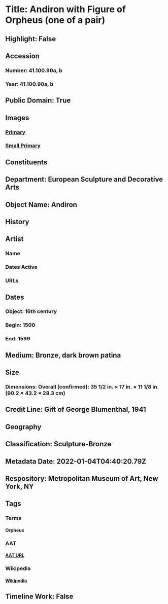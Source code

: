 # Title: Andiron with Figure of Orpheus (one of a pair)
## Highlight: False
## Accession
### Number: 41.100.90a, b
### Year: 41.100.90a, b
## Public Domain: True
## Images
### [Primary](https://images.metmuseum.org/CRDImages/es/original/DP-1233-001.jpg)
### [Small Primary](https://images.metmuseum.org/CRDImages/es/web-large/DP-1233-001.jpg)
## Constituents
## Department: European Sculpture and Decorative Arts
## Object Name: Andiron
## History
## Artist
### Name
### Dates Active
### URLs
## Dates
### Object: 16th century
### Begin: 1500
### End: 1599
## Medium: Bronze, dark brown patina
## Size
### Dimensions: Overall (confirmed): 35 1/2 in. × 17 in. × 11 1/8 in. (90.2 × 43.2 × 28.3 cm)
## Credit Line: Gift of George Blumenthal, 1941
## Geography
## Classification: Sculpture-Bronze
## Metadata Date: 2022-01-04T04:40:20.79Z
## Respository: Metropolitan Museum of Art, New York, NY
## Tags
### Terms
#### Orpheus
### AAT
#### [AAT URL](http://vocab.getty.edu/page/ia/901000392)
### Wikipedia
#### [Wikipedia]()
## Timeline Work: False